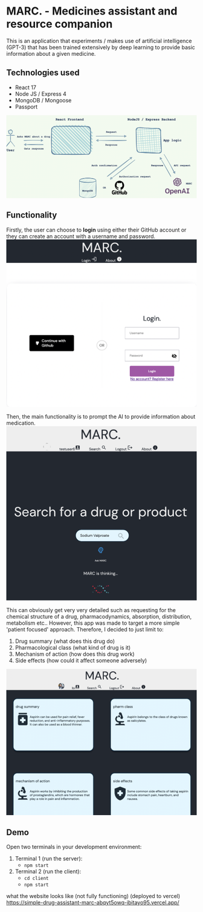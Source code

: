 # MARC. - Medicines assistant and resource companion

This is an application that experiments / makes use of artificial intelligence (GPT-3) that has been trained extensively by deep learning to provide basic information about a given medicine.

## Technologies used

-   React 17
-   Node JS / Express 4
-   MongoDB / Mongoose
-   Passport

![WebAppArchitecture](/demo/architecture.png)

## Functionality

Firstly, the user can choose to **login** using either their GitHub account or they can create an account with a username and password.
![login](/demo/authentication.png)

Then, the main functionality is to prompt the AI to provide information about medication.
![search](/demo/search.png)

This can obviously get very very detailed such as requesting for the chemical structure of a drug, pharmacodynamics, absorption, distribution, metabolism etc.. However, this app was made to target a more simple 'patient focused' approach. Therefore, I decided to just limit to:

1. Drug summary (what does this drug do)
2. Pharmacological class (what kind of drug is it)
3. Mechanism of action (how does this drug work)
4. Side effects (how could it affect someone adversely)

![AppDemo](/demo/demo1.png)

## Demo

Open two terminals in your development environment:

1. Terminal 1 (run the server):
    - `npm start`
2. Terminal 2 (run the client):
    - `cd client`
    - `npm start`

what the website looks like (not fully functioning) (deployed to vercel)
https://simple-drug-assistant-marc-abqyt5owq-ibitayo95.vercel.app/
